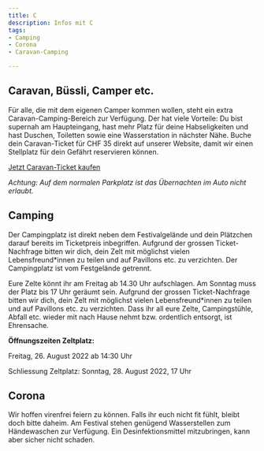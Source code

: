 ```yaml
---
title: C
description: Infos mit C
tags:
- Camping
- Corona
- Caravan-Camping

---
```

## Caravan, Büssli, Camper etc.

Für alle, die mit dem eigenen Camper kommen wollen, steht ein extra Caravan-Camping-Bereich zur Verfügung. Der hat viele Vorteile: Du bist supernah am Haupteingang, hast mehr Platz für deine Habseligkeiten und hast Duschen, Toiletten sowie eine Wasserstation in nächster Nähe. Buche dein Caravan-Ticket für CHF 35 direkt auf unserer Website, damit wir einen Stellplatz für dein Gefährt reservieren können.

[Jetzt Caravan-Ticket kaufen](https://eventfrog.ch/de/p/festivals/weitere-festivals/lieder-und-kulturfest-2022-6833845387129228352.html)

_Achtung: Auf dem normalen Parkplatz ist das Übernachten im Auto nicht erlaubt._

## Camping

Der Campingplatz ist direkt neben dem Festivalgelände und dein Plätzchen darauf bereits im Ticketpreis inbegriffen. Aufgrund der grossen Ticket-Nachfrage bitten wir dich, dein Zelt mit möglichst vielen Lebensfreund*innen zu teilen und auf Pavillons etc. zu verzichten. Der Campingplatz ist vom Festgelände getrennt.

Eure Zelte könnt ihr am Freitag ab 14.30 Uhr aufschlagen. Am Sonntag muss der Platz bis 17 Uhr geräumt sein. Aufgrund der grossen Ticket-Nachfrage bitten wir dich, dein Zelt mit möglichst vielen Lebensfreund*innen zu teilen und auf Pavillons etc. zu verzichten. Dass ihr all eure Zelte, Campingstühle, Abfall etc. wieder mit nach Hause nehmt bzw. ordentlich entsorgt, ist Ehrensache.

**Öffnungszeiten Zeltplatz:**

Freitag, 26. August 2022 ab 14:30 Uhr

Schliessung Zeltplatz: Sonntag, 28. August 2022, 17 Uhr

## Corona

Wir hoffen virenfrei feiern zu können. Falls ihr euch nicht fit fühlt, bleibt doch bitte daheim. Am Festival stehen genügend Wasserstellen zum Händewaschen zur Verfügung. Ein Desinfektionsmittel mitzubringen, kann aber sicher nicht schaden.